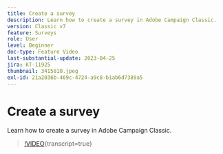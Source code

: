 ```yaml
---
title: Create a survey
description: Learn how to create a survey in Adobe Campaign Classic.
version: Classic v7
feature: Surveys
role: User
level: Beginner
doc-type: Feature Video
last-substantial-update: 2023-04-25
jira: KT-11925
thumbnail: 3415810.jpeg
exl-id: 21a2036b-469c-4724-a9c8-b1ab6d7389a5
---
```

# Create a survey

Learn how to create a survey in Adobe Campaign Classic.

>[!VIDEO](https://video.tv.adobe.com/v/3415810/?learn=on){transcript=true}
